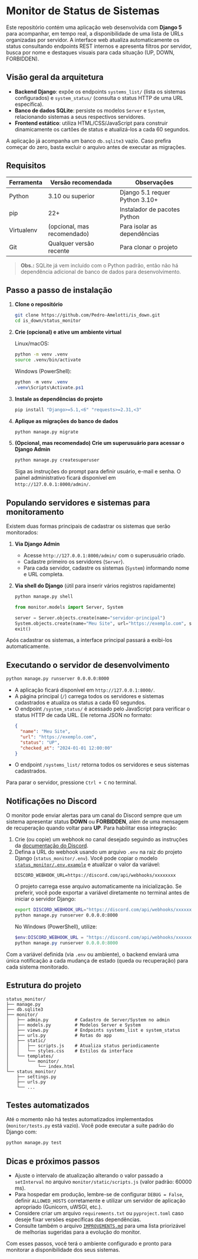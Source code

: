 # Monitor de Status de Sistemas

Este repositório contém uma aplicação web desenvolvida com **Django 5** para acompanhar, em tempo real, a disponibilidade de uma lista de URLs organizadas por servidor. A interface web atualiza automaticamente os status consultando endpoints REST internos e apresenta filtros por servidor, busca por nome e destaques visuais para cada situação (UP, DOWN, FORBIDDEN).

## Visão geral da arquitetura

- **Backend Django**: expõe os endpoints `systems_list/` (lista os sistemas configurados) e `system_status/` (consulta o status HTTP de uma URL específica).
- **Banco de dados SQLite**: persiste os modelos `Server` e `System`, relacionando sistemas a seus respectivos servidores.
- **Frontend estático**: utiliza HTML/CSS/JavaScript para construir dinamicamente os cartões de status e atualizá-los a cada 60 segundos.

A aplicação já acompanha um banco `db.sqlite3` vazio. Caso prefira começar do zero, basta excluir o arquivo antes de executar as migrações.

## Requisitos

| Ferramenta | Versão recomendada | Observações |
| ---------- | ------------------ | ----------- |
| Python     | 3.10 ou superior   | Django 5.1 requer Python 3.10+ |
| pip        | 22+                | Instalador de pacotes Python |
| Virtualenv | (opcional, mas recomendado) | Para isolar as dependências |
| Git        | Qualquer versão recente | Para clonar o projeto |

> **Obs.:** SQLite já vem incluído com o Python padrão, então não há dependência adicional de banco de dados para desenvolvimento.

## Passo a passo de instalação

1. **Clone o repositório**
   ```bash
   git clone https://github.com/Pedro-Amelotti/is_down.git
   cd is_down/status_monitor
   ```

2. **Crie (opcional) e ative um ambiente virtual**

   Linux/macOS:
   ```bash
   python -m venv .venv
   source .venv/bin/activate
   ```

   Windows (PowerShell):
   ```powershell
   python -m venv .venv
   .venv\Scripts\Activate.ps1
   ```

3. **Instale as dependências do projeto**
   ```bash
   pip install "Django>=5.1,<6" "requests>=2.31,<3"
   ```

4. **Aplique as migrações do banco de dados**
   ```bash
   python manage.py migrate
   ```

5. **(Opcional, mas recomendado) Crie um superusuário para acessar o Django Admin**
   ```bash
   python manage.py createsuperuser
   ```

   Siga as instruções do prompt para definir usuário, e-mail e senha. O painel administrativo ficará disponível em `http://127.0.0.1:8000/admin/`.

## Populando servidores e sistemas para monitoramento

Existem duas formas principais de cadastrar os sistemas que serão monitorados:

1. **Via Django Admin**
   - Acesse `http://127.0.0.1:8000/admin/` com o superusuário criado.
   - Cadastre primeiro os servidores (`Server`).
   - Para cada servidor, cadastre os sistemas (`System`) informando nome e URL completa.

2. **Via shell do Django** (útil para inserir vários registros rapidamente)
   ```bash
   python manage.py shell
   ```
   ```python
   from monitor.models import Server, System

   server = Server.objects.create(name="servidor-principal")
   System.objects.create(name="Meu Site", url="https://exemplo.com", server=server)
   exit()
   ```

Após cadastrar os sistemas, a interface principal passará a exibi-los automaticamente.

## Executando o servidor de desenvolvimento

```bash
python manage.py runserver 0.0.0.0:8000
```

- A aplicação ficará disponível em `http://127.0.0.1:8000/`.
- A página principal (`/`) carrega todos os servidores e sistemas cadastrados e atualiza os status a cada 60 segundos.
- O endpoint `/system_status/` é acessado pelo JavaScript para verificar o status HTTP de cada URL. Ele retorna JSON no formato:
  ```json
  {
    "name": "Meu Site",
    "url": "https://exemplo.com",
    "status": "UP",
    "checked_at": "2024-01-01 12:00:00"
  }
  ```
- O endpoint `/systems_list/` retorna todos os servidores e seus sistemas cadastrados.

Para parar o servidor, pressione `Ctrl + C` no terminal.

## Notificações no Discord

O monitor pode enviar alertas para um canal do Discord sempre que um sistema apresentar status **DOWN** ou **FORBIDDEN**, além de
uma mensagem de recuperação quando voltar para **UP**. Para habilitar essa integração:

1. Crie (ou copie) um webhook no canal desejado seguindo as instruções da [documentação do Discord](https://support.discord.com/hc/pt-br/articles/228383668-Introdu%C3%A7%C3%A3o-aos-Webhooks).
2. Defina a URL do webhook usando um arquivo `.env` na raiz do projeto Django (`status_monitor/.env`). Você pode copiar o modelo [`status_monitor/.env.example`](status_monitor/.env.example) e atualizar o valor da variável:
   ```dotenv
   DISCORD_WEBHOOK_URL=https://discord.com/api/webhooks/xxxxxxxx
   ```
   O projeto carrega esse arquivo automaticamente na inicialização. Se preferir, você pode exportar a variável diretamente no terminal antes de iniciar o servidor Django:
   ```bash
   export DISCORD_WEBHOOK_URL="https://discord.com/api/webhooks/xxxxxxxx"
   python manage.py runserver 0.0.0.0:8000
   ```
   No Windows (PowerShell), utilize:
   ```powershell
   $env:DISCORD_WEBHOOK_URL = "https://discord.com/api/webhooks/xxxxxxxx"
   python manage.py runserver 0.0.0.0:8000
   ```

Com a variável definida (via `.env` ou ambiente), o backend enviará uma única notificação a cada mudança de estado (queda ou recuperação) para cada sistema monitorado.

## Estrutura do projeto

```
status_monitor/
├── manage.py
├── db.sqlite3
├── monitor/
│   ├── admin.py          # Cadastro de Server/System no admin
│   ├── models.py         # Modelos Server e System
│   ├── views.py          # Endpoints systems_list e system_status
│   ├── urls.py           # Rotas do app
│   ├── static/
│   │   ├── scripts.js    # Atualiza status periodicamente
│   │   └── styles.css    # Estilos da interface
│   └── templates/
│       └── monitor/
│           └── index.html
└── status_monitor/
    ├── settings.py
    ├── urls.py
    └── ...
```

## Testes automatizados

Até o momento não há testes automatizados implementados (`monitor/tests.py` está vazio). Você pode executar a suíte padrão do Django com:
```bash
python manage.py test
```

## Dicas e próximos passos

- Ajuste o intervalo de atualização alterando o valor passado a `setInterval` no arquivo `monitor/static/scripts.js` (valor padrão: 60000 ms).
- Para hospedar em produção, lembre-se de configurar `DEBUG = False`, definir `ALLOWED_HOSTS` corretamente e utilizar um servidor de aplicação apropriado (Gunicorn, uWSGI, etc.).
- Considere criar um arquivo `requirements.txt` ou `pyproject.toml` caso deseje fixar versões específicas das dependências.
- Consulte também o arquivo [`IMPROVEMENTS.md`](IMPROVEMENTS.md) para uma lista priorizável de melhorias sugeridas para a evolução do monitor.

Com esses passos, você terá o ambiente configurado e pronto para monitorar a disponibilidade dos seus sistemas.
